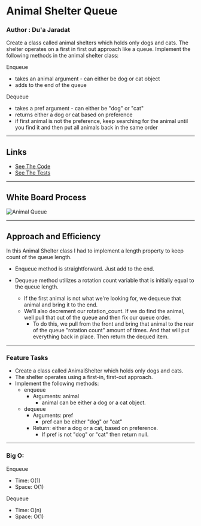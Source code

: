 # Animal Shelter Queue

### Author : Du'a Jaradat

Create a class called animal shelters which holds only dogs and cats. The shelter operates on a first in first out approach like a queue. Implement the following methods in the animal shelter class:

Enqueue

- takes an animal argument - can either be dog or cat object
- adds to the end of the queue

Dequeue

- takes a pref argument - can either be "dog" or "cat"
- returns either a dog or cat based on preference
- if first animal is not the preference, keep searching for the animal until you find it and then put all animals back in the same order

---

## Links

- [See The Code](animal_shelter.py)
- [See The Tests](../tests/test_animal_shelter.py)

---

## White Board Process

![Animal Queue]()

---

## Approach and Efficiency

In this Animal Shelter class I had to implement a length property to keep count of the queue length.

 - Enqueue method is straightforward. Just add to the end.

 - Dequeue method utilizes a rotation count variable that is initially equal to the queue length.
      - If the first animal is not what we're looking for, we dequeue that animal and bring it to the end.
      -  We'll also decrement our rotation_count. If we do find the animal, well pull that out of the queue and then fix our queue order.
         - To do this, we pull from the front and bring that animal to the rear of the queue "rotation count" amount of times. And that will put everything back in place. Then return the dequed item.

---

### Feature Tasks

- Create a class called AnimalShelter which holds only dogs and cats.
- The shelter operates using a first-in, first-out approach.
- Implement the following methods:
     - enqueue
         - Arguments: animal
             - animal can be either a dog or a cat object.
     - dequeue
         - Arguments: pref
             - pref can be either "dog" or "cat"
         - Return: either a dog or a cat, based on preference.
             - If pref is not "dog" or "cat" then return null.

---

### Big O:

Enqueue

- Time: O(1)
- Space: O(1)

Dequeue

- Time: O(n)
- Space: O(1)

